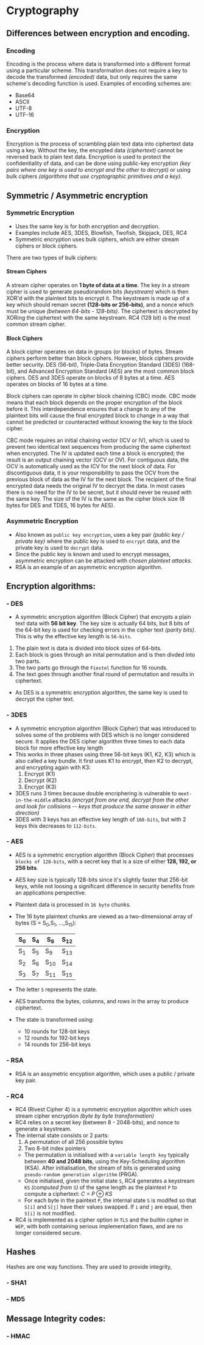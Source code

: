 # Cryptography

## Differences between encryption and encoding.

### Encoding

Encoding is the process where data is transformed into a different format using a particular scheme. This transformation does not require a key to decode the transformed *(encoded)* data, but only requires the same scheme's decoding function is used. Examples of encoding schemes are: 

- Base64
- ASCII
- UTF-8
- UTF-16

### Encryption

Encryption is the process of scrambling plain text data into ciphertext data using a key. Without the key, the encypted data *(ciphertext)* cannot be reversed back to plain text data. Encryption is used to protect the confidentiality of data, and can be done using public-key encryption *(key pairs where one key is used to encrypt and the other to decrypt)* or using bulk ciphers *(algorithms that use cryptographic primitives and a key)*. 

## Symmetric / Asymmetric encryption

### Symmetric Encryption

- Uses the same key is for both encryption and decryption.
- Examples include AES, 3DES, Blowfish, Twofish, Skipjack, DES, RC4
- Symmetric encryption uses bulk ciphers, which are either stream ciphers or block ciphers.

There are two types of bulk ciphers:

#### Stream Ciphers

A stream cipher operates on **1 byte of data at a time**. The key in a stream cipher is used to generate pseudorandom bits *(keystream)* which is then XOR'd with the plaintext bits to encrypt it. The keystream is made up of a key which should remain secret **(128-bits or 256-bits)**, and a nonce which must be unique *(between 64-bits - 128-bits)*. The ciphertext is decrypted by XORing the ciphertext with the same keystream. RC4 (128 bit) is the most common stream cipher.

#### Block Ciphers

A block cipher operates on data in groups (or blocks) of bytes. Stream ciphers perform better than block ciphers. However, block ciphers provide better security. DES (56-bit), Triple-Data Encryption Standard (3DES) (168-bit), and Advanced Encryption Standard (AES) are the most common block ciphers. DES and 3DES operate on blocks of 8 bytes at a time. AES operates on blocks of 16 bytes at a time.

Block ciphers can operate in cipher block chaining (CBC) mode. CBC mode means that each block depends on the proper encryption of the block before it. This interdependence ensures that a change to any of the plaintext bits will cause the final encrypted block to change in a way that cannot be predicted or counteracted without knowing the key to the block cipher.

CBC mode requires an initial chaining vector (ICV or IV), which is used to prevent two identical text sequences from producing the same ciphertext when encrypted. The IV is updated each time a block is encrypted; the result is an output chaining vector (OCV or OV). For contiguous data, the OCV is automatically used as the ICV for the next block of data. For discontiguous data, it is your responsibility to pass the OCV from the previous block of data as the IV for the next block. The recipient of the final encrypted data needs the original IV to decrypt the data. In most cases there is no need for the IV to be secret, but it should never be reused with the same key. The size of the IV is the same as the cipher block size (8 bytes for DES and TDES, 16 bytes for AES).

### Asymmetric Encryption

- Also known as `public key encryption`, uses a key pair *(public key / private key)* where the public key is used to `encrypt` data, and the private key is used to `decrypt` data.
- Since the public key is known and used to encrypt messages, asymmetric encryption can be attacked with *chosen plaintext attacks*.
- RSA is an example of an asymmetric encryption algorithm.

## Encryption algorithms:
### - DES
- A symmetric encryption algorithm (Block Cipher) that encrypts a plain text data with **56 bit key**. The key size is actually 64 bits, but 8 bits of the 64-bit key is used for checking errors in the cipher text *(parity bits)*. This is why the effective key length is `56-bits`.
1. The plain text is data is divided into block sizes of 64-bits.
2. Each block is goes through an inital permutation and is then divded into two parts.
3. The two parts go through the `Fiestel` function for 16 rounds.
4. The text goes through another final round of permutation and results in ciphertext.
- As DES is a symmetric encryption algorithm, the same key is used to decrypt the cipher text.

### - 3DES
- A symmetric encryption algorithm (Block Cipher) that was introduced to solves some of the problems with DES which is no longer considered secure. It applies the DES cipher algorithm three times to each data block for more effective key length
- This works in three phases using three 56-bit keys (K1, K2, K3) which is also called a key bundle. It first uses K1 to encrypt, then K2 to decrypt, and encrypting again with K3:
    1. Encrypt (K1)
    2. Decrypt (K2)
    3. Encrypt (K3)
- 3DES runs 3 times because double encriphering is vulnerable to `meet-in-the-middle` attacks *(encrypt from one end, decrypt from the other and look for collisions -- keys that produce the same answer in either direction)*
- 3DES with 3 keys has an effective key length of `168-bits`, but with 2 keys this decreases to `112-bits`.

### - AES
- AES is a symmetric encryption algorithm (Block Cipher) that processes `blocks of 128-bits`, with a secret key that is a size of either **128, 192, or 256 bits**.
- AES key size is typically 128-bits since it's slightly faster that 256-bit keys, while not loosing a significant difference in security benefits from an applications perspective.
- Plaintext data is processed in `16 byte` chunks.
- The 16 byte plaintext chunks are viewed as a two-dimensional array of bytes (S = S<sub>0</sub>,S<sub>1</sub>, ...,S<sub>15</sub>):

    |S<sub>0</sub>|S<sub>4</sub>|S<sub>8</sub>|S<sub>12</sub>|
    |-------------|-------------|-------------|-------------|
    |S<sub>1</sub>|S<sub>5</sub>|S<sub>9</sub>|S<sub>13</sub>|
    |S<sub>2</sub>|S<sub>6</sub>|S<sub>10</sub>|S<sub>14</sub>|
    |S<sub>3</sub>|S<sub>7</sub>|S<sub>11</sub>|S<sub>15</sub>|

- The letter `S` represents the state.
- AES transforms the bytes, columns, and rows in the array to produce ciphertext.
- The state is transformed using:
    - 10 rounds for 128-bit keys
    - 12 rounds for 192-bit keys
    - 14 rounds for 256-bit keys

### - RSA
- RSA is an assymetric encyption algorithm, which uses a public / private key pair.
### - RC4
- RC4 (Rivest Cipher 4) is a symmetric encryption algorithm which uses stream cipher encryption *(byte by byte transformation)*
- RC4 relies on a secret key (between 8 - 2048-bits), and nonce to generate a keystream.
- The internal state consists or 2 parts: 
    1. A permutation of all 256 possible bytes
    2. Two 8-bit index pointers
    - The permutation is initialised with a `variable length key` typically between **40 and 2048 bits**, using the Key-Scheduling algorithm (KSA). After initialisation, the stream of bits is generated using `pseudo-random generation algorithm` (PRGA).
    - Once initialised, given the initial state `S`, RC4 generates a keystream `KS` *(computed from `S`)* of the same length as the plaintext `P` to compute a ciphertext: *C = P* $\oplus$ *KS*
    - For each byte in the paintext `P`, the internal state `S` is modifed so that `S[i]` and `S[j]` have their values swapped. If `i` and `j` are equal, then `S[i]` is not modified.
- RC4 is implemented as a cipher option in `TLS` and the builtin cipher in `WEP`, with both containing serious implementation flaws, and are no longer considered secure. 

## Hashes
Hashes are one way functions. They are used to provide integrity, 
### - SHA1
### - MD5

## Message Integrity codes:
### - HMAC
